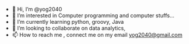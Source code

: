 - 👋 Hi, I’m @yog2040
- 👀 I’m interested in Computer programming and computer stuffs...
- 🌱 I’m currently learning python, groovy, Java
- 💞️ I’m looking to collaborate on data analytics, 
- 📫 How to reach me , connect me on my email yog2040@gmail.com

<!---
yog2040/yog2040 is a ✨ special ✨ repository because its `README.md` (this file) appears on your GitHub profile.
You can click the Preview link to take a look at your changes.
--->
